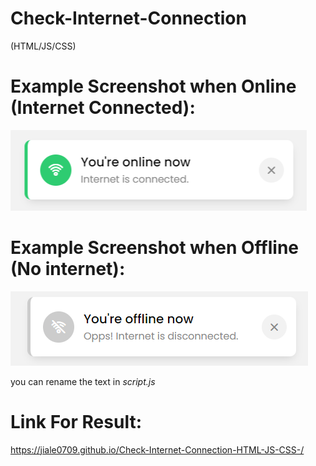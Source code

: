 # Check-Internet-Connection
(HTML/JS/CSS)

# Example Screenshot when Online (Internet Connected):
![image](https://github.com/JiaLe0709/Check-Internet-Connection-HTML-JS-CSS-/blob/main/online.png)

# Example Screenshot when Offline (No internet):
![image](https://github.com/JiaLe0709/Check-Internet-Connection-HTML-JS-CSS-/blob/main/offline.png)

you can rename the text in *script.js*

# Link For Result:

 https://jiale0709.github.io/Check-Internet-Connection-HTML-JS-CSS-/
